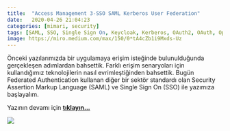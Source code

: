 ```yaml
---
title:  "Access Management 3-SSO SAML Kerberos User Federation"
date:   2020-04-26 21:04:23
categories: [mimari, security]
tags: [SAML, SSO, Single Sign On, Keycloak, Kerberos, OAuth2, OAuth, OpenID, Connect, Protokol, authentication, LDAP, Federation, Ticket, Active, Mehmet Cem Yücel, Mehmet, Cem, Yücel, nedir, örnek, türkçe, Nasıl yapılır, nedir, Örnek]
image: https://miro.medium.com/max/150/0*tA4cZb1i9Mxds-Uz
---
```



Önceki yazılarımızda bir uygulamaya erişim isteğinde bulunulduğunda gerçekleşen adımlardan bahsettik. Farklı erişim senaryoları için kullandığımız teknolojilerin nasıl evrimleştiğinden bahsettik. Bugün Federated Authentication kullanan diğer bir sektör standardı olan Security Assertion Markup Language (SAML) ve Single Sign On (SSO) ile yazımıza başlayalım.


Yazının devamı için 
<a style="font-weight:bold" href="https://medium.com/mehmetcemyucel/access-management-3-sso-saml-kerberos-user-federation-dcc56682bdb2?source=friends_link&sk=3efe39c8db677002029731fdbb616fde" target="_blank">tıklayın...</a>

![](https://miro.medium.com/max/800/0*tA4cZb1i9Mxds-Uz)
